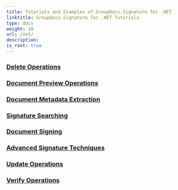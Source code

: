 ```yaml
---
title: Tutorials and Examples of GroupDocs.Signature for .NET 
linktitle: GroupDocs.Signature for .NET Tutorials
type: docs
weight: 10
url: /net/
description:
is_root: true
---
```


### [Delete Operations](./delete-operations/)

### [Document Preview Operations](./document-preview-operations/)

### [Document Metadata Extraction](./document-metadata-extraction/)

### [Signature Searching](./signature-searching/)

### [Document Signing](./document-signing/)

### [Advanced Signature Techniques](./advanced-signature-techniques/)

### [Update Operations](./update-operations/)

### [Verify Operations](./verify-operations/)
